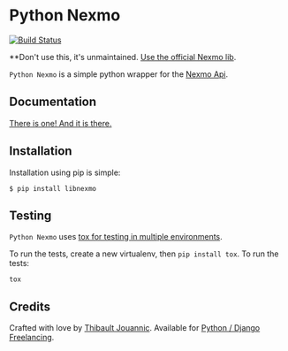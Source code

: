 Python Nexmo
============

[![Build
Status](https://travis-ci.org/thibault/libnexmo.svg?branch=master)](https://travis-ci.org/thibault/libnexmo)

**Don't use this, it's unmaintained. [Use the official Nexmo lib](https://github.com/Nexmo/nexmo-python).

`Python Nexmo` is a simple python wrapper for the [Nexmo
Api](https://docs.nexmo.com/).

Documentation
-------------

[There is one! And it is there.](http://libnexmo.readthedocs.org/en/latest/)


Installation
------------

Installation using pip is simple:

    $ pip install libnexmo


Testing
-------

`Python Nexmo` uses [tox for testing in multiple
environments](https://pypi.python.org/pypi/tox).

To run the tests, create a new virtualenv, then `pip install tox`. To run the
tests:

    tox

Credits
-------

Crafted with love by [Thibault Jouannic](http://www.miximum.fr). Available for
[Python / Django Freelancing](http://www.miximum.fr/a-propos/).
